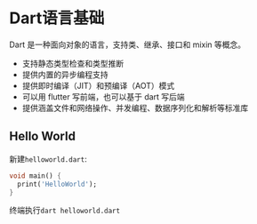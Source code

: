 # Dart语言基础

Dart 是一种面向对象的语言，支持类、继承、接口和 mixin 等概念。

- 支持静态类型检查和类型推断
- 提供内置的异步编程支持
- 提供即时编译（JIT）和预编译（AOT）模式
- 可以用 flutter 写前端，也可以基于 dart 写后端
- 提供涵盖文件和网络操作、并发编程、数据序列化和解析等标准库

## Hello World

新建`helloworld.dart`:

```dart
void main() {
  print('HelloWorld');
}
```

终端执行`dart helloworld.dart`
